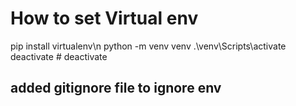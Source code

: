 # How to set Virtual env
pip install virtualenv\n
python -m venv venv
.\venv\Scripts\activate
deactivate # deactivate

## added gitignore file to ignore env 
